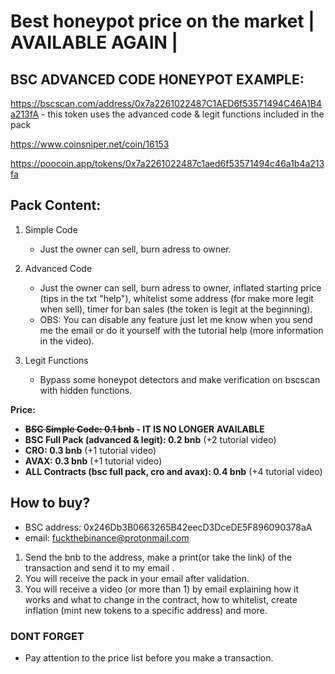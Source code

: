 # Best honeypot price on the market | AVAILABLE AGAIN |

## BSC ADVANCED CODE HONEYPOT EXAMPLE: 

https://bscscan.com/address/0x7a2261022487C1AED6f53571494C46A1B4a213fA - this token uses the advanced code & legit functions included in the pack 

https://www.coinsniper.net/coin/16153

https://poocoin.app/tokens/0x7a2261022487c1aed6f53571494c46a1b4a213fa


## Pack Content: 

1. Simple Code
    - Just the owner can sell, burn adress to owner.
    
2. Advanced Code
    - Just the owner can sell, burn adress to owner, inflated starting price (tips in the txt "help"), whitelist some address (for make more legit when sell), timer for ban sales (the token is legit at the beginning).
    - OBS: You can disable any feature just let me know when you send me the email or do it yourself with the tutorial help (more information in the video).
   
3. Legit Functions
    - Bypass some honeypot detectors and make verification on bscscan with hidden functions.

****Price**:**

- **~~BSC Simple Code: 0.1 bnb~~ - IT IS NO LONGER AVAILABLE**
- **BSC Full Pack (advanced & legit): 0.2 bnb**  (+2 tutorial video)
- **CRO: 0.3 bnb**  (+1 tutorial video)
- **AVAX: 0.3 bnb**  (+1 tutorial video)
- **ALL Contracts (bsc full pack, cro and avax): 0.4 bnb**  (+4 tutorial video)




## How to buy?
- BSC address: 0x246Db3B0663265B42eecD3DceDE5F896090378aA 
- email: fuckthebinance@protonmail.com


1. Send the bnb to the address, make a print(or take the link) of the transaction and send it to my email .
2. You will receive the pack in your email after validation.
3. You will receive a video (or more than 1) by email explaining how it works and what to change in the contract, how to whitelist, create inflation (mint new tokens to a specific address) and more.


### DONT FORGET

- Pay attention to the price list before you make a transaction.

